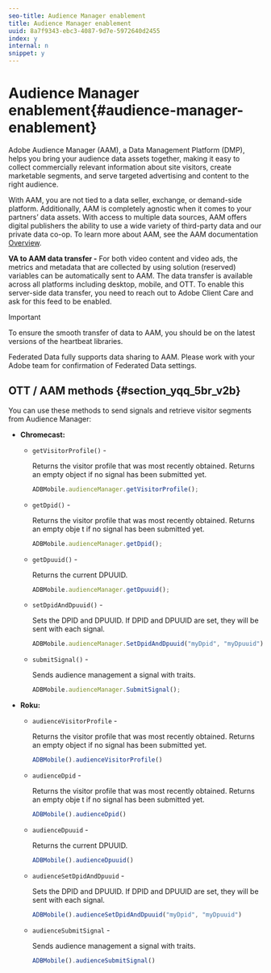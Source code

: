 ```yaml
---
seo-title: Audience Manager enablement
title: Audience Manager enablement
uuid: 8a7f9343-ebc3-4087-9d7e-5972640d2455
index: y
internal: n
snippet: y
---
```


# Audience Manager enablement{#audience-manager-enablement}

Adobe Audience Manager (AAM), a Data Management Platform (DMP), helps you bring your audience data assets together, making it easy to collect commercially relevant information about site visitors, create marketable segments, and serve targeted advertising and content to the right audience.

With AAM, you are not tied to a data seller, exchange, or demand-side platform. Additionally, AAM is completely agnostic when it comes to your partners’ data assets. With access to multiple data sources, AAM offers digital publishers the ability to use a wide variety of third-party data and our private data co-op. To learn more about AAM, see the AAM documentation [Overview](https://marketing.adobe.com/resources/help/en_US/aam/c_am_overview_intro.html).

**VA to AAM data transfer -** For both video content and video ads, the metrics and metadata that are collected by using solution (reserved) variables can be automatically sent to AAM. The data transfer is available across all platforms including desktop, mobile, and OTT. To enable this server-side data transfer, you need to reach out to Adobe Client Care and ask for this feed to be enabled.

>[!IMPORTANT]
>
>To ensure the smooth transfer of data to AAM, you should be on the latest versions of the heartbeat libraries.

Federated Data fully supports data sharing to AAM. Please work with your Adobe team for confirmation of Federated Data settings.

## OTT / AAM methods {#section_yqq_5br_v2b}

You can use these methods to send signals and retrieve visitor segments from Audience Manager:

* **Chromecast:**

    * `getVisitorProfile()` -

      Returns the visitor profile that was most recently obtained. Returns an empty object if no signal has been submitted yet.

      ```js    
      ADBMobile.audienceManager.getVisitorProfile();
      ```

    * `getDpid()` -

      Returns the visitor profile that was most recently obtained. Returns an empty obje t if no signal has been submitted yet.

      ```js    
      ADBMobile.audienceManager.getDpid();
      ```

    * `getDpuuid()` -

      Returns the current DPUUID.

      ```js    
      ADBMobile.audienceManager.getDpuuid();
      ```

    * `setDpidAndDpuuid()` -

      Sets the DPID and DPUUID. If DPID and DPUUID are set, they will be sent with each signal.

      ```js    
      ADBMobile.audienceManager.SetDpidAndDpuuid("myDpid", "myDpuuid");
      ```

    * `submitSignal()` -

      Sends audience management a signal with traits.

      ```js    
      ADBMobile.audienceManager.SubmitSignal();
      ```

* **Roku:**

    * `audienceVisitorProfile` -

      Returns the visitor profile that was most recently obtained. Returns an empty object if no signal has been submitted yet.

      ```js    
      ADBMobile().audienceVisitorProfile()
      ```

    * `audienceDpid` -

      Returns the visitor profile that was most recently obtained. Returns an empty obje t if no signal has been submitted yet.

      ```js    
      ADBMobile().audienceDpid()
      ```

    * `audienceDpuuid` -

      Returns the current DPUUID.

      ```js    
      ADBMobile().audienceDpuuid()
      ```

    * `audienceSetDpidAndDpuuid` -

      Sets the DPID and DPUUID. If DPID and DPUUID are set, they will be sent with each signal.

      ```js    
      ADBMobile().audienceSetDpidAndDpuuid("myDpid", "myDpuuid")
      ```

    * `audienceSubmitSignal` -

      Sends audience management a signal with traits.

      ```js    
      ADBMobile().audienceSubmitSignal()
      ```

